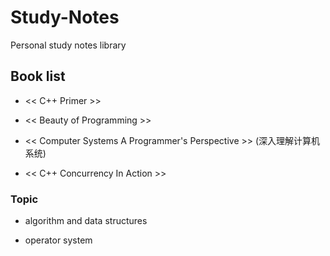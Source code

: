# Study-Notes
Personal study notes library

## Book list

+ << C++ Primer >>

+ << Beauty of Programming >>

+ << Computer Systems A Programmer's Perspective >> (深入理解计算机系统)

+ << C++ Concurrency In Action >>


### Topic

+ algorithm and data structures

+ operator system
